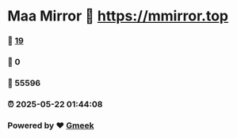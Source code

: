 # Maa Mirror :link: https://mmirror.top 
### :page_facing_up: [19](https://mmirror.top/tag.html) 
### :speech_balloon: 0 
### :hibiscus: 55596 
### :alarm_clock: 2025-05-22 01:44:08 
### Powered by :heart: [Gmeek](https://github.com/Meekdai/Gmeek)
